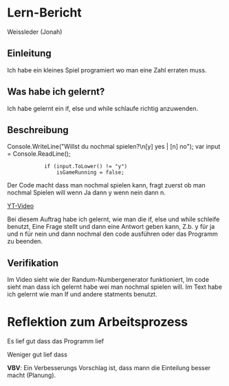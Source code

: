 
# Lern-Bericht
Weissleder (Jonah)

## Einleitung

Ich habe ein kleines Spiel programiert wo man eine Zahl erraten muss.

## Was habe ich gelernt?

Ich habe gelernt ein if, else und while schlaufe richtig anzuwenden.

## Beschreibung

 Console.WriteLine("Willst du nochmal spielen?\n[y] yes | [n] no");
                var input = Console.ReadLine();

                if (input.ToLower() != "y")
                    isGameRunning = false;
                    
Der Code macht dass man nochmal spielen kann, fragt zuerst ob man nochmal Spielen will wenn Ja dann y wenn nein dann n.

[YT-Video](https://youtu.be/JRT0Stjd2VQ)

Bei diesem Auftrag habe ich gelernt, wie man die if, else und while schleife benutzt, Eine Frage stellt und dann eine Antwort geben kann, Z.b. y für ja und n für nein und dann nochmal den code ausführen oder das Programm zu beenden.

## Verifikation

Im Video sieht wie der Randum-Numbergenerator funktioniert, Im code sieht man dass ich gelernt habe wei man nochmal spielen will. Im Text habe ich gelernt wie man If und andere statments benutzt.

# Reflektion zum Arbeitsprozess

Es lief gut dass das Programm lief

Weniger gut lief dass 

**VBV**: Ein Verbesserungs Vorschlag ist, dass mann die Einteilung besser macht (Planung).
